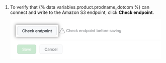 1. To verify that {% data variables.product.prodname_dotcom %} can connect and write to the Amazon S3 endpoint, click **Check endpoint**.

   ![检查端点](/assets/images/help/enterprises/audit-stream-check.png)